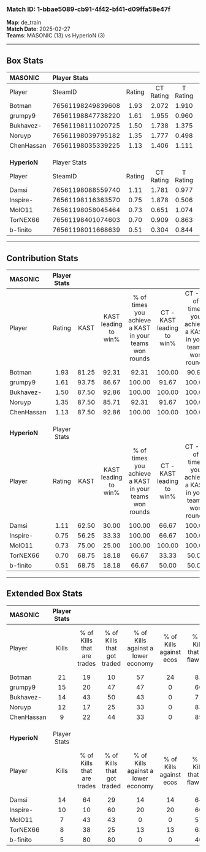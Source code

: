 ### Match ID: 1-bbae5089-cb91-4f42-bf41-d09ffa58e47f  
**Map**: de_train  
**Match Date**: 2025-02-27  
**Teams**: MASONIC (13) vs HyperioN (3)  

---  

## Box Stats  

| **MASONIC**  | Player Stats      |        |           |          |       |       |       |         |        |      |     |
| :- | :- | :-: | :-: | :-: | :-: | :-: | :-: | :-: | :-: | :-: | :-: |
| Player       | SteamID           | Rating | CT Rating | T Rating | KAST  |  ADR  | Kills | Assists | Deaths | K/D  | HS% |
| Botman       | 76561198249839608 |  1.93  |   2.072   |  1.910   | 81.25 | 119.4 |  21   |    4    |   8    | 2.63 | 47  |
| grumpy9      | 76561198847738220 |  1.61  |   1.955   |  0.960   | 93.75 | 91.1  |  15   |    4    |   8    | 1.88 | 73  |
| Bukhavez-    | 76561198111020725 |  1.50  |   1.738   |  1.375   | 87.50 | 104.9 |  14   |   12    |   11   | 1.27 | 57  |
| Noruyp       | 76561198039795182 |  1.35  |   1.777   |  0.498   | 87.50 | 68.1  |  12   |    2    |   7    | 1.71 | 16  |
| ChenHassan   | 76561198035339225 |  1.13  |   1.406   |  1.111   | 87.50 | 76.9  |   9   |    5    |   10   | 0.90 | 44  |
|              |                   |        |           |          |       |       |       |         |        |      |     |
|              |                   |        |           |          |       |       |       |         |        |      |     |
|              |                   |        |           |          |       |       |       |         |        |      |     |
| **HyperioN** | Player Stats      |        |           |          |       |       |       |         |        |      |     |
| Player       | SteamID           | Rating | CT Rating | T Rating | KAST  |  ADR  | Kills | Assists | Deaths | K/D  | HS% |
| Damsi        | 76561198088559740 |  1.11  |   1.781   |  0.977   | 62.50 | 85.2  |  14   |    5    |   14   | 1.00 | 71  |
| Inspire-     | 76561198116363570 |  0.75  |   1.878   |  0.506   | 56.25 | 59.7  |  10   |    2    |   14   | 0.71 | 70  |
| MolO11       | 76561198058045464 |  0.73  |   0.651   |  1.074   | 75.00 | 65.1  |   7   |    6    |   15   | 0.47 | 71  |
| TorNEX66     | 76561198401074603 |  0.70  |   0.909   |  0.863   | 68.75 | 48.3  |   8   |    2    |   14   | 0.57 | 75  |
| b-finito     | 76561198011668639 |  0.51  |   0.304   |  0.844   | 68.75 | 38.5  |   5   |    3    |   14   | 0.36 | 20  |
---  

## Contribution Stats  

| **MASONIC**  | Player Stats |       |                      |                                                        |                           |                                                             |                          |                                                            |
| :- | :-: | :-: | :-: | :-: | :-: | :-: | :-: | :-: |
| Player       |    Rating    | KAST  | KAST leading to win% | % of times you achieve a KAST in your teams won rounds | CT - KAST leading to win% | CT - % of times you achieve a KAST in your teams won rounds | T - KAST leading to win% | T - % of times you achieve a KAST in your teams won rounds |
| Botman       |     1.93     | 81.25 |        92.31         |                         92.31                          |          100.00           |                            90.91                            |          66.67           |                           100.00                           |
| grumpy9      |     1.61     | 93.75 |        86.67         |                         100.00                         |           91.67           |                           100.00                            |          66.67           |                           100.00                           |
| Bukhavez-    |     1.50     | 87.50 |        92.86         |                         100.00                         |          100.00           |                           100.00                            |          66.67           |                           100.00                           |
| Noruyp       |     1.35     | 87.50 |        85.71         |                         92.31                          |           91.67           |                           100.00                            |          50.00           |                           50.00                            |
| ChenHassan   |     1.13     | 87.50 |        92.86         |                         100.00                         |          100.00           |                           100.00                            |          66.67           |                           100.00                           |
|              |              |       |                      |                                                        |                           |                                                             |                          |                                                            |
|              |              |       |                      |                                                        |                           |                                                             |                          |                                                            |
|              |              |       |                      |                                                        |                           |                                                             |                          |                                                            |
| **HyperioN** | Player Stats |       |                      |                                                        |                           |                                                             |                          |                                                            |
| Player       |    Rating    | KAST  | KAST leading to win% | % of times you achieve a KAST in your teams won rounds | CT - KAST leading to win% | CT - % of times you achieve a KAST in your teams won rounds | T - KAST leading to win% | T - % of times you achieve a KAST in your teams won rounds |
| Damsi        |     1.11     | 62.50 |        30.00         |                         100.00                         |           66.67           |                           100.00                            |          14.29           |                           100.00                           |
| Inspire-     |     0.75     | 56.25 |        33.33         |                         100.00                         |           66.67           |                           100.00                            |          16.67           |                           100.00                           |
| MolO11       |     0.73     | 75.00 |        25.00         |                         100.00                         |          100.00           |                           100.00                            |          10.00           |                           100.00                           |
| TorNEX66     |     0.70     | 68.75 |        18.18         |                         66.67                          |           33.33           |                            50.00                            |          12.50           |                           100.00                           |
| b-finito     |     0.51     | 68.75 |        18.18         |                         66.67                          |           50.00           |                            50.00                            |          11.11           |                           100.00                           |
---  

## Extended Box Stats  

| **MASONIC**  | Player Stats |                            |                            |                                    |                         |                              |                                 |        |                             |                                     |                          |                               |                            |
| :- | :-: | :-: | :-: | :-: | :-: | :-: | :-: | :-: | :-: | :-: | :-: | :-: | :-: |
| Player       |    Kills     | % of Kills that are trades | % of Kills that got traded | % of Kills against a lower economy | % of Kills against ecos | % of Kills that are flawless | % of Kills that are close duels | Deaths | % of Deaths that get traded | % of Deaths against a lower economy | % of Deaths against ecos | % of Deaths that are flawless | % of Deaths that are close |
| Botman       |      21      |             19             |             10             |                 57                 |           24            |              81              |                0                |   8    |             38              |                 25                  |            0             |              75               |             0              |
| grumpy9      |      15      |             20             |             47             |                 47                 |            0            |              60              |                7                |   8    |             38              |                 50                  |            0             |              50               |             0              |
| Bukhavez-    |      14      |             43             |             50             |                 43                 |            0            |              71              |                0                |   11   |             36              |                 45                  |            9             |              45               |             18             |
| Noruyp       |      12      |             17             |             25             |                 33                 |            0            |              83              |                0                |   7    |             43              |                 29                  |            0             |              86               |             0              |
| ChenHassan   |      9       |             22             |             44             |                 33                 |            0            |              89              |                0                |   10   |             60              |                 30                  |            0             |              50               |             10             |
|              |              |                            |                            |                                    |                         |                              |                                 |        |                             |                                     |                          |                               |                            |
|              |              |                            |                            |                                    |                         |                              |                                 |        |                             |                                     |                          |                               |                            |
|              |              |                            |                            |                                    |                         |                              |                                 |        |                             |                                     |                          |                               |                            |
| **HyperioN** | Player Stats |                            |                            |                                    |                         |                              |                                 |        |                             |                                     |                          |                               |                            |
| Player       |    Kills     | % of Kills that are trades | % of Kills that got traded | % of Kills against a lower economy | % of Kills against ecos | % of Kills that are flawless | % of Kills that are close duels | Deaths | % of Deaths that get traded | % of Deaths against a lower economy | % of Deaths against ecos | % of Deaths that are flawless | % of Deaths that are close |
| Damsi        |      14      |             64             |             29             |                 14                 |           14            |              64              |                7                |   14   |             14              |                  0                  |            0             |              86               |             0              |
| Inspire-     |      10      |             10             |             60             |                 20                 |           20            |              60              |               10                |   14   |             21              |                  0                  |            0             |              79               |             0              |
| MolO11       |      7       |             43             |             43             |                 0                  |            0            |              57              |                0                |   15   |             47              |                  0                  |            0             |              33               |             7              |
| TorNEX66     |      8       |             38             |             25             |                 13                 |           13            |              63              |                0                |   14   |             36              |                  0                  |            0             |              86               |             0              |
| b-finito     |      5       |             80             |             80             |                 0                  |            0            |              40              |               20                |   14   |             43              |                  0                  |            0             |              100              |             0              |
